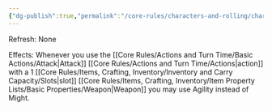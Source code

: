 ```yaml
---
{"dg-publish":true,"permalink":"/core-rules/characters-and-rolling/character-sheet/skills-and-flaws/skill-list/agility/rank-2/agile-fighting/"}
---
```


Refresh: None

Effects:
Whenever you use the [[Core Rules/Actions and Turn Time/Basic Actions/Attack\|Attack]] [[Core Rules/Actions and Turn Time/Actions\|action]] with a 1 [[Core Rules/Items, Crafting, Inventory/Inventory and Carry Capacity/Slots\|slot]] [[Core Rules/Items, Crafting, Inventory/Item Property Lists/Basic Properties/Weapon\|Weapon]] you may use Agility instead of Might. 